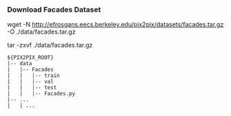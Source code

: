 ### Download Facades Dataset

wget -N http://efrosgans.eecs.berkeley.edu/pix2pix/datasets/facades.tar.gz -O ./data/facades.tar.gz

tar -zxvf ./data/facades.tar.gz


```
${PIX2PIX_ROOT}
|-- data
|   |-- Facades
|   |   |-- train
|   |   |-- val
|   |   |-- test
|   |   |-- Facades.py
|-- ...
|   | ...
```
